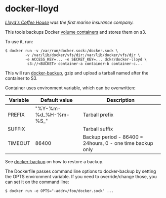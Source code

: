 # docker-lloyd
*[Lloyd's Coffee House](http://en.wikipedia.org/wiki/Lloyd%27s_Coffee_House)
was the first marine insurance company.*

This tools backups Docker [volume containers](http://docs.docker.io/en/latest/use/working_with_volumes/#creating-and-mounting-a-data-volume-container)
and stores them on s3.

To use it, run:

    $ docker run -v /var/run/docker.sock:/docker.sock \
             -v /var/lib/docker/vfs/dir:/var/lib/docker/vfs/dir \
             -e ACCESS_KEY=... -e SECRET_KEY=... dckr/docker-lloyd \
              s3://<BUCKET> container-a container-b container-c...

This will run [docker-backup](https://github.com/docker-infra/docker-backup),
gzip and upload a tarball named after the container to S3.

Container uses environment variable, which can be overwritten:

| Variable | Default value | Description |
| -------- | ------------- | ----------- |
| PREFIX | "%Y-%m-%d_%H-%m-%S_" | Tarball prefix |
| SUFFIX | | Tarball suffix |
| TIMEOUT | 86400 | Backup period - 86400 = 24hours, 0 - one time backup only |

See [docker-backup](https://github.com/discordianfish/docker-backup) on
how to restore a backup.

The Dockerfile passes command line options to docker-backup by setting the OPTS
environment variable. If you need to override/change those, you can set it on
the command line:

    $ docker run -e OPTS="-addr=/foo/docker.sock" ...
